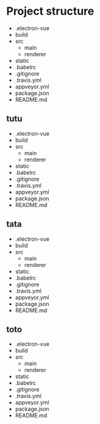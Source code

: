 # Project structure

- .electron-vue
- build
- src
    - main
    - renderer
- static
- .babelrc
- .gitignore
- .travis.yml
- appveyor.yml
- package.json
- README.md

## tutu

- .electron-vue
- build
- src
    - main
    - renderer
- static
- .babelrc
- .gitignore
- .travis.yml
- appveyor.yml
- package.json
- README.md

## tata

- .electron-vue
- build
- src
    - main
    - renderer
- static
- .babelrc
- .gitignore
- .travis.yml
- appveyor.yml
- package.json
- README.md

## toto

- .electron-vue
- build
- src
    - main
    - renderer
- static
- .babelrc
- .gitignore
- .travis.yml
- appveyor.yml
- package.json
- README.md